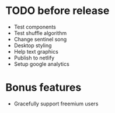 # TODO before release
- Test components
- Test shuffle algorithm
- Change sentinel song
- Desktop styling
- Help text graphics
- Publish to netlify
- Setup google analytics

# Bonus features
- Gracefully support freemium users